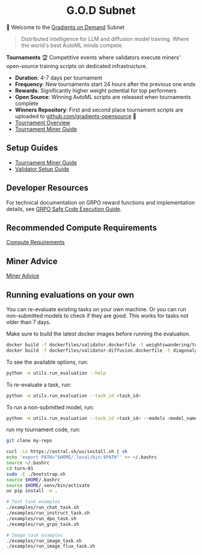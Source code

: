 <h1 align="center">G.O.D Subnet</h1>


🚀 Welcome to the [Gradients on Demand](https://gradients.io) Subnet

> Distributed intelligence for LLM and diffusion model training. Where the world's best AutoML minds compete.

 **Tournaments** 🏆
Competitive events where validators execute miners' open-source training scripts on dedicated infrastructure.

- **Duration**: 4-7 days per tournament
- **Frequency**: New tournaments start 24 hours after the previous one ends
- **Rewards**: Significantly higher weight potential for top performers
- **Open Source**: Winning AutoML scripts are released when tournaments complete
- **Winners Repository**: First and second place tournament scripts are uploaded to [github.com/gradients-opensource](https://github.com/gradients-opensource) 🤙
- [Tournament Overview](docs/tournament_overview.md)
- [Tournament Miner Guide](docs/tourn_miner.md)

## Setup Guides

- [Tournament Miner Guide](docs/tourn_miner.md)
- [Validator Setup Guide](docs/validator_setup.md)

## Developer Resources

For technical documentation on GRPO reward functions and implementation details, see [GRPO Safe Code Execution Guide](docs/grpo_safe_execution.md).

## Recommended Compute Requirements

[Compute Requirements](docs/compute.md)

## Miner Advice

[Miner Advice](docs/miner_advice.md)



## Running evaluations on your own
You can re-evaluate existing tasks on your own machine. Or you can run non-submitted models to check if they are good. 
This works for tasks not older than 7 days.

Make sure to build the latest docker images before running the evaluation.
```bash
docker build -f dockerfiles/validator.dockerfile -t weightswandering/tuning_vali:latest .
docker build -f dockerfiles/validator-diffusion.dockerfile -t diagonalge/tuning_validator_diffusion:latest .
```

To see the available options, run:
```bash
python -m utils.run_evaluation --help
```

To re-evaluate a task, run:
```bash
python -m utils.run_evaluation --task_id <task_id>
```

To run a non-submitted model, run:
```bash
python -m utils.run_evaluation --task_id <task_id> --models <model_name>
```

run my tournament code, run:
```bash
git clone my-repo

curl -Ls https://astral.sh/uv/install.sh | sh
echo 'export PATH="$HOME/.local/bin:$PATH"' >> ~/.bashrc
source ~/.bashrc
cd turn-01
sudo -E ./bootstrap.sh
source $HOME/.bashrc
source $HOME/.venv/bin/activate
uv pip install -e .

# Text task examples
./examples/run_chat_task.sh
./examples/run_instruct_task.sh
./examples/run_dpo_task.sh
./examples/run_grpo_task.sh

# Image task examples
./examples/run_image_task.sh
./examples/run_image_flux_task.sh
```